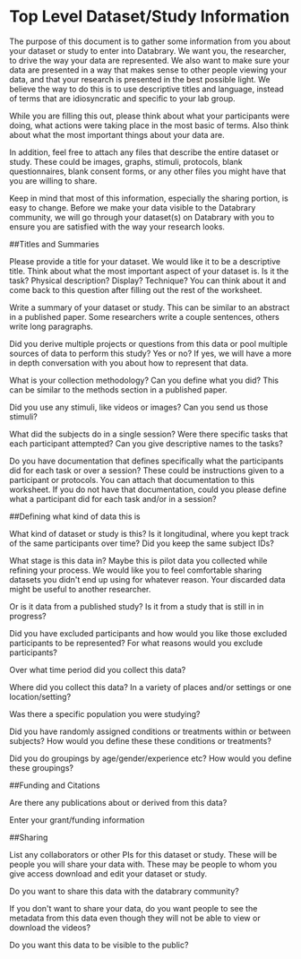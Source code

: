 # Top Level Dataset/Study Information 

The purpose of this document is to gather some information from you about your dataset or study to enter into Databrary. We want you, the researcher, to drive the way your data are represented. We also want to make sure your data are presented in a way that makes sense to other people viewing your data, and that your research is presented in the best possible light. We believe the way to do this is to use descriptive titles and language, instead of terms that are idiosyncratic and specific to your lab group.

While you are filling this out, please think about what your participants were doing, what actions were taking place in the most basic of terms. Also think about what the most important things about your data are.  

In addition, feel free to attach any files that describe the entire dataset or study. These could be images, graphs, stimuli, protocols, blank questionnaires, blank consent forms, or any other files you might have that you are willing to share. 

Keep in mind that most of this information, especially the sharing portion, is easy to change. Before we make your data visible to the Databrary community, we will go through your dataset(s) on Databrary with you to ensure you are satisfied with the way your research looks.

##Titles and Summaries

Please provide a title for your dataset. We would like it to be a descriptive title. Think about what the most important aspect of your dataset is. Is it the task? Physical description? Display? Technique? You can think about it and come back to this question after filling out the rest of the worksheet.

Write a summary of your dataset or study. This can be similar to an abstract in a published paper. Some researchers write a couple sentences, others write long paragraphs.

Did you derive multiple projects or questions from this data or pool multiple sources of data to perform this study? Yes or no? If yes, we will have a more in depth conversation with you about how to represent that data.

What is your collection methodology? Can you define what you did? This can be similar to the methods section in a published paper.

Did you use any stimuli, like videos or images? Can you send us those stimuli?

What did the subjects do in a single session? Were there specific tasks that each participant attempted? Can you give descriptive names to the tasks?

Do you have documentation that defines specifically what the participants did for each task or over a session? These could be instructions given to a participant or protocols. You can attach that documentation to this worksheet. If you do not have that documentation, could you please define what a participant did for each task and/or in a session?

##Defining what kind of data this is

What kind of dataset or study is this? Is it longitudinal, where you kept track of the same participants over time? Did you keep the same subject IDs? 

What stage is this data in? Maybe this is pilot data you collected while refining your process. We would like you to feel comfortable sharing datasets you didn't end up using for whatever reason. Your discarded data might be useful to another researcher. 

Or is it data from a published study? Is it from a study that is still in in progress? 

Did you have excluded participants and how would you like those excluded participants to be represented? For what reasons would you exclude participants? 

Over what time period did you collect this data?

Where did you collect this data? In a variety of places and/or settings or one location/setting? 

Was there a specific population you were studying? 

Did you have randomly assigned conditions or treatments within or between subjects? How would you define these these conditions or treatments?

Did you do groupings by age/gender/experience etc? How would you define these groupings?


##Funding and Citations

Are there any publications about or derived from this data? 

Enter your grant/funding information

##Sharing

List any collaborators or other PIs for this dataset or study. These will be people you will share your data with. These may be people to whom you give access download and edit your dataset or study.

Do you want to share this data with the databrary community?

If you don't want to share your data, do you want people to see the metadata from this data even though they will not be able to view or download the videos?

Do you want this data to be visible to the public? 
